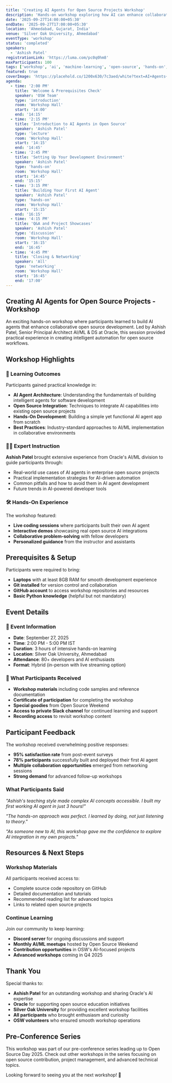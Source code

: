 ```yaml
---
title: 'Creating AI Agents for Open Source Projects Workshop'
description: 'Hands-on workshop exploring how AI can enhance collaborative open source development. Learn to build your own AI agent app with Ashish Patel, Senior Principal Architect AI/ML & DS at Oracle.'
date: '2025-09-27T14:00:00+05:30'
endDate: '2025-09-27T17:00:00+05:30'
location: 'Ahmedabad, Gujarat, India'
venue: 'Silver Oak University, Ahmedabad'
eventType: 'workshop'
status: 'completed'
speakers:
  - 'Ashish Patel'
registrationLink: 'https://luma.com/pc0q0hm8'
maxParticipants: 100
tags: ['workshop', 'ai', 'machine-learning', 'open-source', 'hands-on', 'oracle', 'ai-agents']
featured: true
coverImage: 'https://placehold.co/1200x630/7c3aed/white?text=AI+Agents+Workshop'
agenda:
  - time: '2:00 PM'
    title: 'Welcome & Prerequisites Check'
    speaker: 'OSW Team'
    type: 'introduction'
    room: 'Workshop Hall'
    start: '14:00'
    end: '14:15'
  - time: '2:15 PM'
    title: 'Introduction to AI Agents in Open Source'
    speaker: 'Ashish Patel'
    type: 'lecture'
    room: 'Workshop Hall'
    start: '14:15'
    end: '14:45'
  - time: '2:45 PM'
    title: 'Setting Up Your Development Environment'
    speaker: 'Ashish Patel'
    type: 'hands-on'
    room: 'Workshop Hall'
    start: '14:45'
    end: '15:15'
  - time: '3:15 PM'
    title: 'Building Your First AI Agent'
    speaker: 'Ashish Patel'
    type: 'hands-on'
    room: 'Workshop Hall'
    start: '15:15'
    end: '16:15'
  - time: '4:15 PM'
    title: 'Q&A and Project Showcases'
    speaker: 'Ashish Patel'
    type: 'discussion'
    room: 'Workshop Hall'
    start: '16:15'
    end: '16:45'
  - time: '4:45 PM'
    title: 'Closing & Networking'
    speaker: 'All'
    type: 'networking'
    room: 'Workshop Hall'
    start: '16:45'
    end: '17:00'
---
```


## Creating AI Agents for Open Source Projects - Workshop

An exciting hands-on workshop where participants learned to build AI agents that enhance collaborative open source development. Led by Ashish Patel, Senior Principal Architect AI/ML & DS at Oracle, this session provided practical experience in creating intelligent automation for open source workflows.

## Workshop Highlights

### 🎯 Learning Outcomes

Participants gained practical knowledge in:

- **AI Agent Architecture**: Understanding the fundamentals of building intelligent agents for software development
- **Open Source Integration**: Techniques to integrate AI capabilities into existing open source projects
- **Hands-On Development**: Building a simple yet functional AI agent app from scratch
- **Best Practices**: Industry-standard approaches to AI/ML implementation in collaborative environments

### 👨‍💻 Expert Instruction

**Ashish Patel** brought extensive experience from Oracle's AI/ML division to guide participants through:

- Real-world use cases of AI agents in enterprise open source projects
- Practical implementation strategies for AI-driven automation
- Common pitfalls and how to avoid them in AI agent development
- Future trends in AI-powered developer tools

### 🛠️ Hands-On Experience

The workshop featured:

- **Live coding sessions** where participants built their own AI agent
- **Interactive demos** showcasing real open source AI integrations
- **Collaborative problem-solving** with fellow developers
- **Personalized guidance** from the instructor and assistants

## Prerequisites & Setup

Participants were required to bring:

- **Laptops** with at least 8GB RAM for smooth development experience
- **Git installed** for version control and collaboration
- **GitHub account** to access workshop repositories and resources
- **Basic Python knowledge** (helpful but not mandatory)

## Event Details

### 📅 Event Information

- **Date**: September 27, 2025
- **Time**: 2:00 PM - 5:00 PM IST
- **Duration**: 3 hours of intensive hands-on learning
- **Location**: Silver Oak University, Ahmedabad
- **Attendance**: 80+ developers and AI enthusiasts
- **Format**: Hybrid (in-person with live streaming option)

### 🎁 What Participants Received

- **Workshop materials** including code samples and reference documentation
- **Certificate of participation** for completing the workshop
- **Special goodies** from Open Source Weekend
- **Access to private Slack channel** for continued learning and support
- **Recording access** to revisit workshop content

## Participant Feedback

The workshop received overwhelming positive responses:

- **95% satisfaction rate** from post-event surveys
- **78% participants** successfully built and deployed their first AI agent
- **Multiple collaboration opportunities** emerged from networking sessions
- **Strong demand** for advanced follow-up workshops

### What Participants Said

*"Ashish's teaching style made complex AI concepts accessible. I built my first working AI agent in just 3 hours!"*

*"The hands-on approach was perfect. I learned by doing, not just listening to theory."*

*"As someone new to AI, this workshop gave me the confidence to explore AI integration in my own projects."*

## Resources & Next Steps

### Workshop Materials

All participants received access to:

- Complete source code repository on GitHub
- Detailed documentation and tutorials
- Recommended reading list for advanced topics
- Links to related open source projects

### Continue Learning

Join our community to keep learning:

- **Discord server** for ongoing discussions and support
- **Monthly AI/ML meetups** hosted by Open Source Weekend
- **Contribution opportunities** in OSW's AI-focused projects
- **Advanced workshops** coming in Q4 2025

## Thank You

Special thanks to:

- **Ashish Patel** for an outstanding workshop and sharing Oracle's AI expertise
- **Oracle** for supporting open source education initiatives
- **Silver Oak University** for providing excellent workshop facilities
- **All participants** who brought enthusiasm and curiosity
- **OSW volunteers** who ensured smooth workshop operations

## Pre-Conference Series

This workshop was part of our pre-conference series leading up to Open Source Day 2025. Check out other workshops in the series focusing on open source contribution, project management, and advanced technical topics.

Looking forward to seeing you at the next workshop! 🤖
